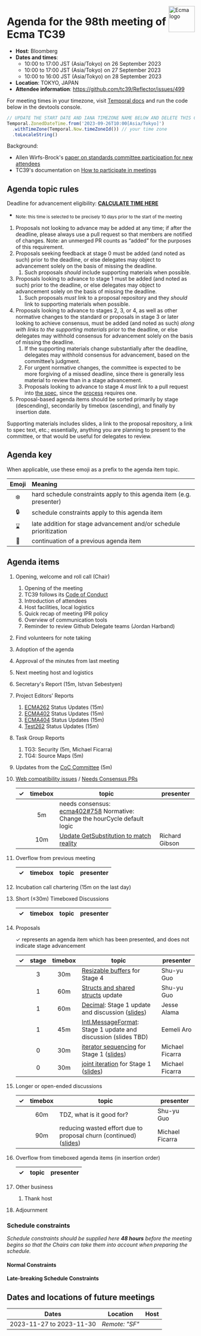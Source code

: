 <img src="../images/Ecma_RVB-003.jpg" align="right" height="70" alt="Ecma logo" /> <!-- markdownlint-disable-line MD041 -->

# Agenda for the 98th meeting of Ecma TC39

- **Host**: Bloomberg
- **Dates and times**:
  - 10:00 to 17:00 JST (Asia/Tokyo) on 26 September 2023
  - 10:00 to 17:00 JST (Asia/Tokyo) on 27 September 2023
  - 10:00 to 16:00 JST (Asia/Tokyo) on 28 September 2023
- **Location**: TOKYO, JAPAN
- **Attendee information**: https://github.com/tc39/Reflector/issues/499

For meeting times in your timezone, visit [Temporal docs](https://tc39.es/proposal-temporal/docs/) and run the code below in the devtools console.

```js
// UPDATE THE START DATE AND IANA TIMEZONE NAME BELOW AND DELETE THIS COMMENT
Temporal.ZonedDateTime.from('2023-09-26T10:00[Asia/Tokyo]')
  .withTimeZone(Temporal.Now.timeZoneId()) // your time zone
  .toLocaleString()
```

Background:

- Allen Wirfs-Brock's [paper on standards committee participation for new attendees](http://wirfs-brock.com/allen/files/papers/standpats-asianplop2016.pdf)
- TC39's documentation on [How to participate in meetings](https://github.com/tc39/how-we-work/blob/HEAD/how-to-participate-in-meetings.md)

## Agenda topic rules

Deadline for advancement eligibility: [**CALCULATE TIME HERE**](https://www.timeanddate.com/countdown/generic?p0=1440&iso=20230916T01&msg=TC39%20Submission%20deadline)

- <sub>Note: this time is selected to be precisely 10 days prior to the start of the meeting</sub>

1. Proposals not looking to advance may be added at any time; if after the deadline, please always use a pull request so that members are notified of changes. Note: an unmerged PR counts as “added” for the purposes of this requirement.
1. Proposals seeking feedback at stage 0 must be added (and noted as such) prior to the deadline, or else delegates may object to advancement solely on the basis of missing the deadline.
    1. Such proposals *should* include supporting materials when possible.
1. Proposals looking to advance to stage 1 must be added (and noted as such) prior to the deadline, or else delegates may object to advancement solely on the basis of missing the deadline.
    1. Such proposals *must* link to a proposal repository and they *should* link to supporting materials when possible.
1. Proposals looking to advance to stages 2, 3, or 4, as well as other normative changes to the standard or proposals in stage 3 or later looking to achieve consensus, must be added (and noted as such) *along with links to the supporting materials* prior to the deadline, or else delegates may withhold consensus for advancement solely on the basis of missing the deadline.
    1. If the supporting materials change substantially after the deadline, delegates may withhold consensus for advancement, based on the committee’s judgment.
    1. For urgent normative changes, the committee is expected to be more forgiving of a missed deadline, since there is generally less material to review than in a stage advancement.
    1. Proposals looking to advance to stage 4 *must* link to a pull request into [the spec](https://github.com/tc39/ecma262), since the [process](https://tc39.github.io/process-document/) requires one.
1. Proposal-based agenda items should be sorted primarily by stage (descending), secondarily by timebox (ascending), and finally by insertion date.

Supporting materials includes slides, a link to the proposal repository, a link to spec text, etc.; essentially, anything you are planning to present to the committee, or that would be useful for delegates to review.

## Agenda key

When applicable, use these emoji as a prefix to the agenda item topic.

| Emoji | Meaning                                                              |
| :---: | :---                                                                 |
|  ❄️   | hard schedule constraints apply to this agenda item (e.g. presenter) |
|  🔒   | schedule constraints apply to this agenda item                       |
|  ⌛️   | late addition for stage advancement and/or schedule prioritization   |
|  🔁   | continuation of a previous agenda item                               |

## Agenda items

1. Opening, welcome and roll call (Chair)
    1. Opening of the meeting
    1. TC39 follows its [Code of Conduct](https://tc39.github.io/code-of-conduct/)
    1. Introduction of attendees
    1. Host facilities, local logistics
    1. Quick recap of meeting IPR policy
    1. Overview of communication tools
    1. Reminder to review Github Delegate teams (Jordan Harband)
1. Find volunteers for note taking
1. Adoption of the agenda
1. Approval of the minutes from last meeting
1. Next meeting host and logistics
1. Secretary's Report (15m, Istvan Sebestyen)
1. Project Editors’ Reports
    1. [ECMA262](https://github.com/tc39/ecma262) Status Updates (15m)
    1. [ECMA402](https://github.com/tc39/ecma402) Status Updates (15m)
    1. [ECMA404](https://www.ecma-international.org/publications/standards/Ecma-404.htm) Status Updates (15m)
    1. [Test262](https://github.com/tc39/test262) Status Updates (15m)
1. Task Group Reports
    <!-- 1. TG2: Internationalization (5m) - in practice, this is covered via the ECMA-402 project editors' report -->
    1. TG3: Security (5m, Michael Ficarra)
    1. TG4: Source Maps (5m)
1. Updates from the [CoC Committee](https://tc39.es/code-of-conduct/#code-of-conduct-committee) (5m)
1. [Web compatibility issues](https://github.com/tc39/ecma262/issues?utf8=✓&q=is%3Aopen+label%3A%22web+reality%22+is%3Aissue) / [Needs Consensus PRs](https://github.com/tc39/ecma262/pulls?q=is%3Apr+is%3Aopen+label%3A%22needs+consensus%22)

    | ✓ | timebox | topic | presenter |
    |:-:|:-------:|-------|-----------|
    |   | 5m      | needs consensus:  [ecma402#758](https://github.com/tc39/ecma402/pull/758)  Normative: Change the hourCycle default logic | |
    |   | 10m     | [Update GetSubstitution to match reality](https://github.com/tc39/ecma262/pull/3157) | Richard Gibson |
1. Overflow from previous meeting

    | ✓ | timebox | topic | presenter |
    |:-:|:-------:|-------|-----------|

1. Incubation call chartering (15m on the last day)

1. Short (&le;30m) Timeboxed Discussions

    | ✓ | timebox | topic | presenter |
    |:-:|:-------:|-------|-----------|

1. Proposals

    ✓ represents an agenda item which has been presented, and does not indicate stage advancement

    | ✓ | stage | timebox | topic | presenter |
    |:-:|:-----:|:-------:|-------|-----------|
    | | 3 | 30m | [Resizable buffers](https://github.com/tc39/proposal-resizablearraybuffer) for Stage 4 | Shu-yu Guo |
    | | 1 | 60m | [Structs and shared structs](https://github.com/tc39/proposal-structs) update | Shu-yu Guo |
    | | 1 | 60m | [Decimal](https://github.com/tc39/proposal-decimal): Stage 1 update and discussion ([slides](https://docs.google.com/presentation/d/1xOvWslwKi6evMWMYk1PQv9H0IEIhsifHbEBh2BOqHa0/))| Jesse Alama |
    | | 1 | 45m | [Intl.MessageFormat](https://github.com/tc39/proposal-intl-messageformat): Stage 1 update and discussion (slides TBD)| Eemeli Aro |
    | | 0 | 30m | [iterator sequencing](https://github.com/michaelficarra/proposal-iterator-sequencing) for Stage 1 ([slides](https://docs.google.com/presentation/d/1myebbwYiacqh419Vi2-EjtcQcaWpyMlZ8lbayi5OAZs)) | Michael Ficarra |
    | | 0 | 30m | [joint iteration](https://github.com/michaelficarra/proposal-joint-iteration) for Stage 1 ([slides](https://docs.google.com/presentation/d/18Xnd--QmYV8c-qw3tGe4zvlIfF5A-CdXr-qW1tW6j4o)) | Michael Ficarra |

1. Longer or open-ended discussions

    | ✓ | timebox | topic | presenter |
    |:-:|:-------:|-------|-----------|
    | | 60m | TDZ, what is it good for? | Shu-yu Guo |
    | | 90m | reducing wasted effort due to proposal churn (continued) ([slides](https://docs.google.com/presentation/d/1HtcFY98qWy-LPJLawRIkYzhDEjuEeyArMiNXbCOFcrk/view)) | Michael Ficarra |

1. Overflow from timeboxed agenda items (in insertion order)

    | ✓ | topic | presenter |
    |:-:|-------|-----------|

1. Other business
    1. Thank host
1. Adjournment

### Schedule constraints

*Schedule constraints should be supplied here **48 hours** before the meeting begins so that the Chairs can take them into account when preparing the schedule.*

<!-- Be specific! Provide a full name, date and time range that they will or will not be available, and which sessions they are trying to prioritize. Satisfaction not guaranteed, but more information is useful. Conflicting constraints honored on a first-come, first served basis. -->

#### Normal Constraints

<!-- Constraints supplied more than 48 hours before the meeting should go here -->

#### Late-breaking Schedule Constraints

<!-- Constraints supplied less than 48 hours before the meeting should go here -->

## Dates and locations of future meetings

| Dates                    | Location            | Host                 |
|--------------------------|---------------------|----------------------|
| 2023-11-27 to 2023-11-30 | *Remote: "SF"*      |                      |
